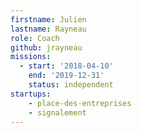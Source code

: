 ```yaml
---
firstname: Julien
lastname: Rayneau
role: Coach
github: jrayneau
missions:
  - start: '2018-04-10'
    end: '2019-12-31'
    status: independent
startups:
    - place-des-entreprises
    - signalement
---
```

